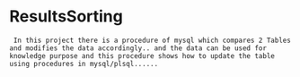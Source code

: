 # ResultsSorting
     In this project there is a procedure of mysql which compares 2 Tables and modifies the data accordingly.. and the data can be used for knowledge purpose and this procedure shows how to update the table using procedures in mysql/plsql......
